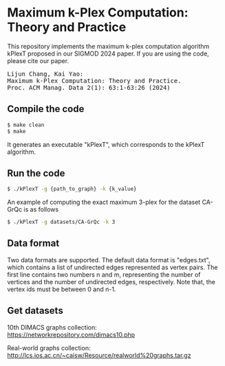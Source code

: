 # Maximum k-Plex Computation: Theory and Practice

This repository implements the maximum k-plex computation algorithm kPlexT proposed in our SIGMOD 2024 paper. If you are using the code, please cite our paper.
<pre>
Lijun Chang, Kai Yao:
Maximum k-Plex Computation: Theory and Practice.
Proc. ACM Manag. Data 2(1): 63:1-63:26 (2024)
</pre>

## Compile the code

```sh
$ make clean
$ make
```
It generates an executable "kPlexT", which corresponds to the kPlexT algorithm.

## Run the code

```sh
$ ./kPlexT -g {path_to_graph} -k {k_value}
```

An example of computing the exact maximum 3-plex for the dataset CA-GrQc is as follows
```sh
$ ./kPlexT -g datasets/CA-GrQc -k 3
```

## Data format
Two data formats are supported. The default data format is "edges.txt", which contains a list of undirected edges represented as vertex pairs. The first line contains two numbers n and m, representing the number of vertices and the number of undirected edges, respectively. Note that, the vertex ids must be between 0 and n-1.

## Get datasets
10th DIMACS graphs collection: https://networkrepository.com/dimacs10.php

Real-world graphs collection: http://lcs.ios.ac.cn/~caisw/Resource/realworld%20graphs.tar.gz
